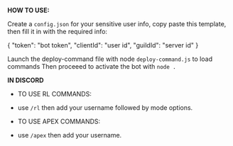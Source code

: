 **HOW TO USE:**

Create a `config.json` for your sensitive user info, copy paste this template, then fill it in with the required info: 

{
	"token": "bot token",
	"clientId": "user id",
	"guildId": "server id"
}

Launch the deploy-command file with node `deploy-command.js` to load commands
Then proceeed to activate the bot with `node .`

**IN DISCORD**
 - TO USE RL COMMANDS:
  - use `/rl` then add your username followed by mode options.

 - TO USE APEX COMMANDS:
  - use `/apex` then add your username.